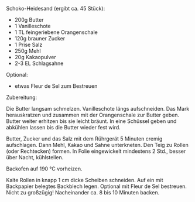 Schoko-Heidesand (ergibt ca. 45 Stück):

* 200g Butter
* 1 Vanilleschote
* 1 TL feingeriebene Orangenschale
* 120g brauner Zucker
* 1 Prise Salz
* 250g Mehl
* 20g Kakaopulver
* 2-3 EL Schlagsahne

Optional:

* etwas Fleur de Sel zum Bestreuen

Zubereitung:

Die Butter langsam schmelzen. Vanilleschote längs aufschneiden. Das Mark herauskratzen und zusammen mit der Orangenschale zur Butter geben. Butter weiter erhitzen bis sie leicht bräunt. In eine Schüssel geben und abkühlen lassen bis die Butter wieder fest wird.

Butter, Zucker und das Salz mit dem Rührgerät 5 Minuten cremig aufschlagen. Dann Mehl, Kakao und Sahne unterkneten. Den Teig zu Rollen (oder Rechtecken) formen. In Folie eingewickelt mindestens 2 Std., besser über Nacht, kühlstellen.

Backofen auf 190 °C vorheizen. 

Kalte Rollen in knapp 1 cm dicke Scheiben schneiden. Auf ein mit Backpapier belegtes Backblech legen. Optional mit Fleur de Sel bestreuen. Nicht zu großzügig!
Nacheinander ca. 8 bis 10 Minuten backen.
